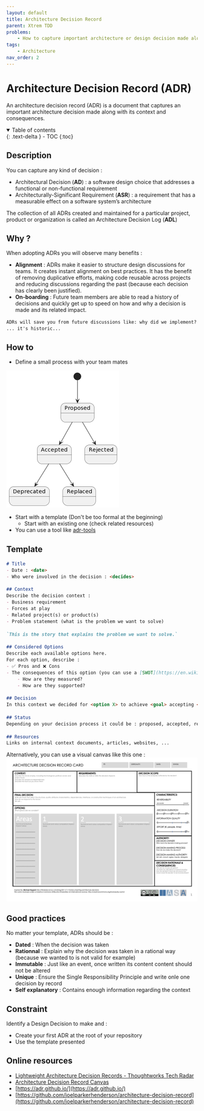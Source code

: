 ```yaml
---
layout: default
title: Architecture Decision Record
parent: Xtrem TDD
problems:
    - How to capture important architecture or design decision made along with its context and consequences ?
tags: 
    - Architecture
nav_order: 2
---
```

# Architecture Decision Record (ADR)
An architecture decision record (ADR) is a document that captures an important architecture decision made along with its context and consequences.

<details open markdown="block">
  <summary>
    Table of contents
  </summary>
  {: .text-delta }
- TOC
{:toc}
</details>

## Description
You can capture any kind of decision :
- Architectural Decision (**AD**) : a software design choice that addresses a functional or non-functional requirement
- Architecturally-Significant Requirement (**ASR**) : a requirement that has a measurable effect on a software system’s architecture

The collection of all ADRs created and maintained for a particular project, product or organization is called an Architecture Decision Log (**ADL**)

## Why ?
When adopting ADRs you will observe many benefits :
- **Alignment** : ADRs make it easier to structure design discussions for teams. It creates instant alignment on best practices. It has the benefit of removing duplicative efforts, making code reusable across projects and reducing discussions regarding the past (because each decision has clearly been justified).
- **On-boarding** : Future team members are able to read a history of decisions and quickly get up to speed on how and why a decision is made and its related impact.

`ADRs will save you from future discussions like: why did we implement? ... it's historic...`

## How to
- Define a small process with your team mates

![Example process](img/adr-states.png)
- Start with a template (Don't be too formal at the beginning)
    - Start with an existing one (check related resources)
- You can use a tool like [adr-tools](https://github.com/npryce/adr-tools)

## Template
```markdown
# Title
- Date : <date>
- Who were involved in the decision : <decides>

## Context
Describe the decision context :
- Business requirement
- Forces at play
- Related project(s) or product(s)
- Problem statement (what is the problem we want to solve)

`This is the story that explains the problem we want to solve.`

## Considered Options
Describe each available options here.
For each option, describe :
- ✅ Pros and ❌ Cons 
- The consequences of this option (you can use a [SWOT](https://en.wikipedia.org/wiki/SWOT_analysis) for example) : 
    - How are they measured?
    - How are they supported?

## Decision
In this context we decided for <option X> to achieve <goal> accepting <downside>.

## Status
Depending on your decision process it could be : proposed, accepted, rejected, deprecated ...

## Resources
Links on internal context documents, articles, websites, ...
```

Alternatively, you can use a visual canvas like this one :
![Architecture Decision Record Canvas](img/adr-canvas.png)

## Good practices
No matter your template, ADRs should be :
- **Dated** : When the decision was taken
- **Rationnal** : Explain why the decision was taken in a rational way (because we wanted to is not valid for example)
- **Immutable** : Just like an event, once written its content content should not be altered
- **Unique** : Ensure the Single Responsibility Principle and write onle one decision by record
- **Self explanatory** : Contains enough information regarding the context 

## Constraint
Identify a Design Decision to make and :
- Create your first ADR at the root of your repository
- Use the template presented

## Online resources
- [Lightweight Architecture Decision Records - Thoughtworks Tech Radar](https://www.thoughtworks.com/radar/techniques/lightweight-architecture-decision-records)
- [Architecture Decision Record Canvas](https://itabok.iasaglobal.org/architecture-decision-record/)
- [https://adr.github.io/](https://adr.github.io/)
- [https://github.com/joelparkerhenderson/architecture-decision-record](https://github.com/joelparkerhenderson/architecture-decision-record)